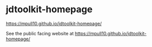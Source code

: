 # jdtoolkit-homepage
https://mpull10.github.io/jdtoolkit-homepage/


See the public facing website at https://mpull10.github.io/jdtoolkit-homepage/
